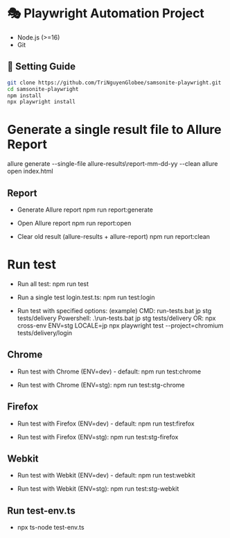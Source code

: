 # 🎭 Playwright Automation Project
- Node.js (>=16)
- Git

## 🚀 Setting Guide
```bash
git clone https://github.com/TriNguyenGlobee/samsonite-playwright.git
cd samsonite-playwright
npm install
npx playwright install
```

# Generate a single result file to Allure Report
allure generate --single-file allure-results\report-mm-dd-yy --clean 
allure open index.html

## Report
- Generate Allure report
npm run report:generate

- Open Allure report
npm run report:open

- Clear old result (allure-results + allure-report)
npm run report:clean

# Run test
- Run all test:
npm run test

- Run a single test login.test.ts:
npm run test:login

- Run test with specified options: (example)
CMD: run-tests.bat jp stg tests/delivery
Powershell: .\run-tests.bat jp stg tests/delivery
OR:
npx cross-env ENV=stg LOCALE=jp npx playwright test --project=chromium tests/delivery/login 
 
## Chrome 
- Run test with Chrome (ENV=dev) - default:
npm run test:chrome

- Run test with Chrome (ENV=stg):
npm run test:stg-chrome

## Firefox
- Run test with Firefox (ENV=dev) - default:
npm run test:firefox

- Run test with Firefox (ENV=stg):
npm run test:stg-firefox

## Webkit
- Run test with Webkit (ENV=dev) - default:
npm run test:webkit

- Run test with Webkit (ENV=stg):
npm run test:stg-webkit

## Run test-env.ts
- npx ts-node test-env.ts